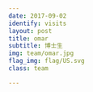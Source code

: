 ```yaml
---
date: 2017-09-02
identify: visits
layout: post
title: omar
subtitle: 博士生
img: team/omar.jpg
flag_img: flag/US.svg
class: team

---
```

